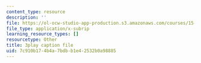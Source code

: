 ```yaml
---
content_type: resource
description: ''
file: https://ol-ocw-studio-app-production.s3.amazonaws.com/courses/15-390-new-enterprises-spring-2013/7c910b174b4a7bdbb1e42532b0a98885_JyYoXu0cJwA.srt
file_type: application/x-subrip
learning_resource_types: []
resourcetype: Other
title: 3play caption file
uid: 7c910b17-4b4a-7bdb-b1e4-2532b0a98885
---
```

